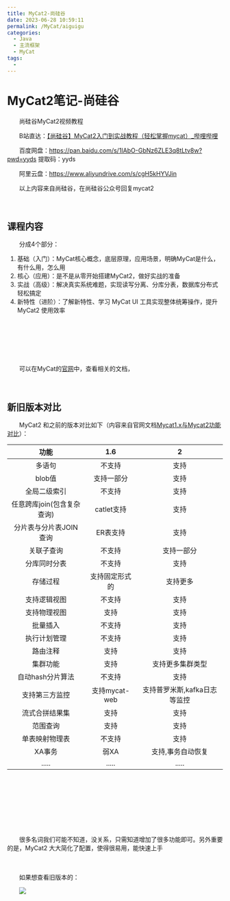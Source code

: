 ```yaml
---
title: MyCat2-尚硅谷
date: 2023-06-28 10:59:11
permalink: /MyCat/aiguigu
categories:
  - Java
  - 主流框架
  - MyCat
tags:
  - 
---
```

# MyCat2笔记-尚硅谷

　　尚硅谷MyCat2视频教程

<!-- more -->

　　B站直达：[【尚硅谷】MyCat2入门到实战教程（轻松掌握mycat）_哔哩哔哩](https://www.bilibili.com/video/BV1iT41157JX)

　　百度网盘：https://pan.baidu.com/s/1IAbO-GbNz6ZLE3q8tLtv8w?pwd=yyds 提取码：yyds

　　阿里云盘：https://www.aliyundrive.com/s/cgH5kHYVJin

　　以上内容来自尚硅谷，在尚硅谷公众号回复mycat2

　　‍

## 课程内容

　　分成4个部分：

1. 基础（入门）：MyCat核心概念，底层原理，应用场景，明确MyCat是什么，有什么用，怎么用
2. 核心（应用）：是不是从零开始搭建MyCat2，做好实战的准备
3. 实战（高级）：解决真实系统难题，实现读写分离、分库分表，数据库分布式轻松搞定
4. 新特性（进阶）：了解新特性、学习 MyCat UI 工具实现整体统筹操作，提升 MyCat2 使用效率

　　‍

　　‍

　　‍

　　可以在MyCat的[官网](http://www.mycat.org.cn/)中，查看相关的文档，

　　‍

## 新旧版本对比

　　MyCat2 和之前的版本对比如下（内容来自官网文档[Mycat1.x与Mycat2功能对比](https://www.yuque.com/ccazhw/ml3nkf/vm9gru)）：

|功能|1.6|2|
| :--------------------------: | :--------------: | :----------------------------: |
|多语句|不支持|支持|
|blob值|支持一部分|支持|
|全局二级索引|不支持|支持|
|任意跨库join(包含复杂查询)|catlet支持|支持|
|分片表与分片表JOIN查询|ER表支持|支持|
|关联子查询|不支持|支持一部分|
|分库同时分表|不支持|支持|
|存储过程|支持固定形式的|支持更多|
|支持逻辑视图|不支持|支持|
|支持物理视图|支持|支持|
|批量插入|不支持|支持|
|执行计划管理|不支持|支持|
|路由注释|支持|支持|
|集群功能|支持|支持更多集群类型|
|自动hash分片算法|不支持|支持|
|支持第三方监控|支持mycat-web|支持普罗米斯,kafka日志等监控|
|流式合拼结果集|支持|支持|
|范围查询|支持|支持|
|单表映射物理表|不支持|支持|
|XA事务|弱XA|支持,事务自动恢复|
|.....|.....|.....|

　　‍

　　‍

　　‍

　　‍

　　很多名词我们可能不知道，没关系，只需知道增加了很多功能即可。另外重要的是，MyCat2 大大简化了配置，使得很易用，能快速上手

　　‍

　　如果想查看旧版本的：

　　​![](https://image.peterjxl.com/blog/image-20230611223438-oa4x039.png)​
